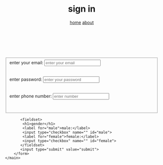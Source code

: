 <!DOCTYPE html>
<html lang="en">
<head>
    <meta charset="UTF-8">
    <meta name="viewport" content="width=device-width, initial-scale=1.0">
    <title>pro 2</title>
</head>
<body>
    <header>
        <h1>sign  in</h1>
        <nav>
            <a href="">home</a>
            <a href="">about</a>
        </nav>
    </header>
    <main>
        <form action="">
          <br> <br> <br>
           <fieldset>
            <label for="email">enter your email:</label>
            <input type="email" name="" id="email" placeholder="enter your email">
            <br> <br> <br>
            <label for="pass">enter password:</label>
            <input type="password" name="" id="pass" placeholder="enter your password">
            <br> <br> <br>
            <label for="num">enter phone number:</label>
            <input type="number" name="" id="num" placeholder="enter number">
             <br> <br> <br>
           </fieldset>

           <fieldset>
            <h1>gender</h1>
            <label for="male">male:</label>
            <input type="checkbox" name="" id="male">
            <label for="female">female:</label>
            <input type="checkbox" name="" id="female">
           </fieldset>
           <input type="submit" value="submit">
        </form>
    </main>
    
</body>
</html>
